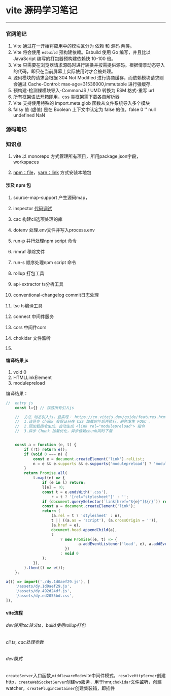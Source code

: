 # vite 源码学习笔记
___

### 官网笔记
1. Vite 通过在一开始将应用中的模块区分为 依赖 和 源码 两类。
2. Vite 将会使用 ```esbuild``` 预构建依赖。Esbuild 使用 Go 编写，并且比以 JavaScript 编写的打包器预构建依赖快 10-100 倍。
3. Vite 只需要在浏览器请求源码时进行转换并按需提供源码。根据情景动态导入的代码，即只在当前屏幕上实际使用时才会被处理。
4. 源码模块的请求会根据 304 Not Modified 进行协商缓存，而依赖模块请求则会通过 Cache-Control: max-age=31536000,immutable 进行强缓存.
5. 预构建-检测裸模块导入-CommonJS / UMD 转换为 ESM 格式-重写 url
6. 所有框架语法开箱即用，css 类框架需下载各自解析器
7. Vite 支持使用特殊的 import.meta.glob 函数从文件系统导入多个模块
8. falsy 值 (虚值) 是在 Boolean 上下文中认定为 false 的值。false 0 '' null undefined NaN

### 源码笔记

### 知识点

1. vite 以 monorepo 方式管理所有项目，所用package.json字段，workspaces

2. [npm：file](https://docs.npmjs.com/cli/v7/configuring-npm/package-json#dependencies)，[yarn：link](https://github.com/npm/npm/pull/15900) 方式安装本地包

    

#### 涉及 npm 包

1. source-map-support  产生源码map，

2. inspector [代码调试](https://www.jianshu.com/p/16fb914086f9)

3. cac 构建cli选项处理的库

4. dotenv 处理.env文件并写入process.env

5. run-p  并行处理npm script 命令

6. rimraf 移除文件

7. run-s 顺序处理npm script 命令

8. rollup 打包工具

9. api-extractor ts分析工具

10. conventional-changelog commit日志处理

11. tsc ts编译工具

12. connect 中间件服务

13. cors 中间件cors

14. chokidar 文件监听

    

15. 

#### 编译结果 js
1. void 0
2. HTMLLinkElement
3. modulepreload

编译结果：
```javascript
//  entry js
    const l={} // 存放所有引入js

    //  方法 动态引入js，且实现： https://cn.vitejs.dev/guide/features.html#build-optimizations
    //  1.该异步 chunk 会保证只在 CSS 加载完毕后再执行，避免发生 FOUC 。
    //  2.预加载指令生成，自动生成 <link rel="modulepreload"> 指令
    //  3.异步 Chunk 加载优化，异步依赖chunk同时下载


    const a = function (e, t) {
		if (!t) return e();
		if (void 0 === n) {
			const e = document.createElement('link').relList;
			n = e && e.supports && e.supports('modulepreload') ? 'modulepreload' : 'preload';
		}
		return Promise.all(
			t.map((e) => {
				if (e in l) return;
				l[e] = !0;
				const t = e.endsWith('.css'),
					r = t ? '[rel="stylesheet"]' : '';
				if (document.querySelector(`link[href="${e}"]${r}`)) return;
				const a = document.createElement('link');
				return (
					(a.rel = t ? 'stylesheet' : n),
					t || ((a.as = 'script'), (a.crossOrigin = '')),
					(a.href = e),
					document.head.appendChild(a),
					t
						? new Promise((e, t) => {
								a.addEventListener('load', e), a.addEventListener('error', t);
						  })
						: void 0
				);
			}),
		).then(() => e());
	};

a(() => import('./dy.1d0aef29.js'), [
	'/assets/dy.1d0aef29.js',
	'/assets/dy.492d24df.js',
	'/assets/dy.ed2055bd.css',
]),

```



#### vite流程

###### dev使用tsc转义ts，build使用rollup打包

###### cli.ts, cac处理参数

######  dev模式

`createServer`入口函数,`middlewareMode`vite中间件模式，`resolveHttpServer`创建http，`createWebSocketServer`创建ws服务，用于hmr,`chokidar`文件监听，创建watcher，`createPluginContainer`创建集装箱，即插件

​																	